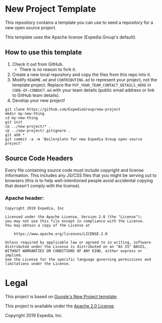 # New Project Template

This repository contains a template you can use to seed a repository for a
new open source project.

This template uses the Apache license (Expedia Group's default).

## How to use this template

1. Check it out from GitHub.
    * There is no reason to fork it.
1. Create a new local repository and copy the files from this repo into it.
1. Modify `README.md` and `CONTRIBUTING.md` to represent your project, not the
   template project. Replace the `PUT_YOUR_TEAM_CONTACT_DETAILS_HERE` in 
   `CODE-OF-CONDUCT.md` with your team details (public email address or link 
   to GitHub team details).
1. Develop your new project!

``` shell
git clone https://github.com/ExpediaGroup/new-project
mkdir my-new-thing
cd my-new-thing
git init
cp ../new-project/* .
cp ../new-project/.gitignore .
git add *
git commit -a -m 'Boilerplate for new Expedia Group open source project'
```

## Source Code Headers

Every file containing source code must include copyright and license
information. This includes any JS/CSS files that you might be serving out to
browsers (this is to help well-intentioned people avoid accidental copying that
doesn't comply with the license).

### Apache header:

    Copyright 2019 Expedia, Inc

    Licensed under the Apache License, Version 2.0 (the "License");
    you may not use this file except in compliance with the License.
    You may obtain a copy of the License at

        https://www.apache.org/licenses/LICENSE-2.0

    Unless required by applicable law or agreed to in writing, software
    distributed under the License is distributed on an "AS IS" BASIS,
    WITHOUT WARRANTIES OR CONDITIONS OF ANY KIND, either express or implied.
    See the License for the specific language governing permissions and
    limitations under the License.

# Legal
This project is based on [Google's New Project template](https://github.com/google/new-project).

This project is available under the [Apache 2.0 License](http://www.apache.org/licenses/LICENSE-2.0.html).

Copyright 2019 Expedia, Inc.
